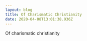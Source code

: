 ```yaml
---
layout: blog
title: Of Charismatic Christianity
date: 2020-04-08T13:01:38.936Z
---
```

Of charismatic christianity